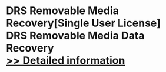 # DRS Removable Media Recovery[Single User License]<br />DRS Removable Media Data Recovery<br />[>> Detailed information](https://secure.shareit.com/shareit/product.html?productid=301010144&affiliateid=200057808)
